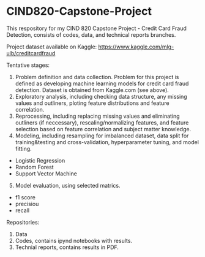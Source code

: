 # CIND820-Capstone-Project

This respository for my CIND 820 Capstone Project - Credit Card Fraud Detection, consists of codes, data, and technical reports branches.

Project dataset available on Kaggle: https://www.kaggle.com/mlg-ulb/creditcardfraud

Tentative stages:
1. Problem definition and data collection. Problem for this project is defined as developing machine learning models for credit card fraud detection. Dataset is obtained from Kaggle.com (see above).
2. Exploratory analysis, including checking data structure, any missing values and outliners, ploting feature distributions and feature correlation.
3. Reprocessing, including replacing missing values and eliminating outliners (if neccessary), rescaling/normalizing features, and feature selection based on feature correlation and subject matter knowledge.
4. Modeling, including resampling for imbalanced dataset, data split for training&testing and cross-validation, hyperparameter tuning, and model fitting.
- Logistic Regression
- Random Forest
- Support Vector Machine
5. Model evaluation, using selected matrics.
- f1 score
- precisiou
- recall

Repositories:
1. Data
2. Codes, contains ipynd notebooks with results.
3. Technial reports, contains results in PDF.
